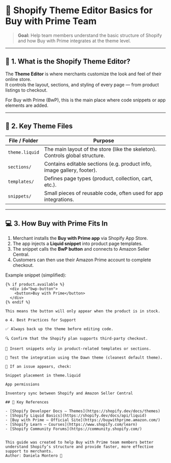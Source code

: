 # 🧱 Shopify Theme Editor Basics for Buy with Prime Team

> **Goal:** Help team members understand the basic structure of Shopify and how Buy with Prime integrates at the theme level.

---

## 🧭 1. What is the Shopify Theme Editor?

The **Theme Editor** is where merchants customize the look and feel of their online store.  
It controls the layout, sections, and styling of every page — from product listings to checkout.

For Buy with Prime (BwP), this is the main place where code snippets or app elements are added.

---

## 🧩 2. Key Theme Files

| File / Folder | Purpose |
|----------------|----------|
| `theme.liquid` | The main layout of the store (like the skeleton). Controls global structure. |
| `sections/` | Contains editable sections (e.g. product info, image gallery, footer). |
| `templates/` | Defines page types (product, collection, cart, etc.). |
| `snippets/` | Small pieces of reusable code, often used for app integrations. |

---

## 💻 3. How Buy with Prime Fits In

1. Merchant installs the **Buy with Prime app** via Shopify App Store.  
2. The app injects a **Liquid snippet** into product page templates.  
3. The snippet calls the **BwP button** and connects to Amazon Seller Central.  
4. Customers can then use their Amazon Prime account to complete checkout.

Example snippet (simplified):

```liquid
{% if product.available %}
  <div id="bwp-button">
    <button>Buy with Prime</button>
  </div>
{% endif %}

This means the button will only appear when the product is in stock.

⚙️ 4. Best Practices for Support

✅ Always back up the theme before editing code.

🔍 Confirm that the Shopify plan supports third-party checkout.

🧩 Insert snippets only in product-related templates or sections.

🔄 Test the integration using the Dawn theme (cleanest default theme).

🧠 If an issue appears, check:

Snippet placement in theme.liquid

App permissions

Inventory sync between Shopify and Amazon Seller Central

## 🔗 Key References

- [Shopify Developer Docs – Themes](https://shopify.dev/docs/themes)
- [Shopify Liquid Basics](https://shopify.dev/docs/api/liquid)
- [Buy with Prime – Official Site](https://buywithprime.amazon.com/)
- [Shopify Learn – Courses](https://www.shopify.com/learn)
- [Shopify Community Forums](https://community.shopify.com/)


This guide was created to help Buy with Prime team members better understand Shopify’s structure and provide faster, more effective support to merchants.
Author: Daniela Montero 💙